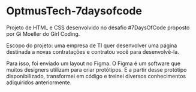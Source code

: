 # OptmusTech-7daysofcode
Projeto de HTML e CSS desenvolvido no desafio #7DaysOfCode proposto por Gi Moeller do Girl Coding. 

Escopo do projeto: uma empresa de TI quer desenvolver uma página destinada a novas contratações e contratou você para desenvolvê-la.

Para isso, foi enviado um layout no Figma. O Figma é um software que muitos designers utilizam para criar protótipos. E a partir desse protótipo disponibilizado, transformei em código e treinei diversos conhecimentos adiquiridos anteriormente.
